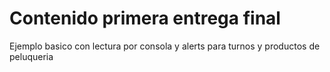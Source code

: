<h1>Contenido primera entrega final</h1>
<p>Ejemplo basico con lectura por consola y alerts para turnos y productos de peluqueria</p>

